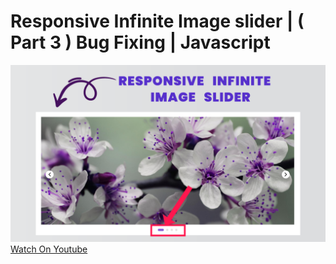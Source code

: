 # Responsive Infinite Image slider | ( Part 3 ) Bug Fixing | Javascript
![thumbnail](thumbnail.png)
[Watch On Youtube](https://youtu.be/RzsvKEF3gSA)